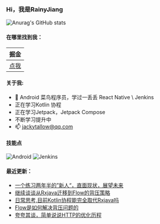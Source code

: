 ### Hi，我是RainyJiang

![Anurag's GitHub stats](https://github-readme-stats.vercel.app/api?username=RainyJiang22&bg_color=30,C2FFD8,465EFB&title_color=fff&text_color=fff)

#### 在哪里找到我：

|                            掘金                            |
| :--------------------------------------------------------: |
| [点我](https://juejin.cn/user/2287404300943566) |


#### 关于我:
- 🙋 Android 菜鸟程序员，学过一丢丢 React Native \ Jenkins
- 正在学习Kotlin 协程
- 正在学习Jetpack，Jetpack Compose
- 不断学习提升中
- 📫 jackytallow@qq.com

#### 技能点

![Android](https://img.shields.io/badge/Android-%2335495e.svg?style=for-the-badge&logo=Android&logoColor=%FF35D06D)
![Jenkins](https://img.shields.io/badge/Jenkins-%2335495e.svg?style=for-the-badge&logo=jenkins&logoColor=%FFC62327)

#### 最近更新：
<!-- BLOG-POST-LIST:START -->
- [一个练习两年半的”新人“，直面现状，展望未来](https://juejin.cn/post/7178653901413941306)
- [继续谈谈从Rxjava迁移到Flow的背压策略](https://juejin.cn/post/7177935139853303865)
- [日常思考,目前Kotlin协程能完全取代Rxjava吗](https://juejin.cn/post/7175803413232844855)
- [Flow是如何解决背压问题的](https://juejin.cn/post/7165380647304282126)
- [夸夸其谈，简单说说HTTP的优化历程](https://juejin.cn/post/7160607574004334599)
<!-- BLOG-POST-LIST:END -->

